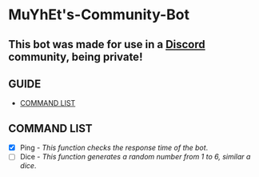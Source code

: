 # MuYhEt's-Community-Bot
## This bot was made for use in a [Discord](https://discord.gg/Tn9dbKT) community, being private!

## GUIDE
- [COMMAND LIST](https://github.com/MuYhEt/MuYhEt-s-Community-Bot#command-list)

## COMMAND LIST

- [x] Ping - _This function checks the response time of the bot_.
- [ ] Dice - _This function generates a random number from 1 to 6, similar a dice_.
